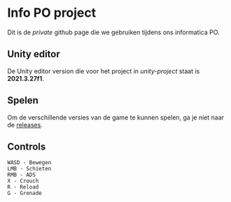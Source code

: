 # Info PO project
Dit is de *private* github page die we gebruiken tijdens ons informatica PO.

## Unity editor
De Unity editor version die voor het project in *unity-project* staat is **2021.3.27f1**.

## Spelen
Om de verschillende versies van de game te kunnen spelen, ga je niet naar de [releases](https://github.com/StayKwimp/unity-info-po).

## Controls
    WASD - Bewegen
    LMB - Schieten
    RMB - ADS
    X - Crouch
    R - Reload
    G - Grenade